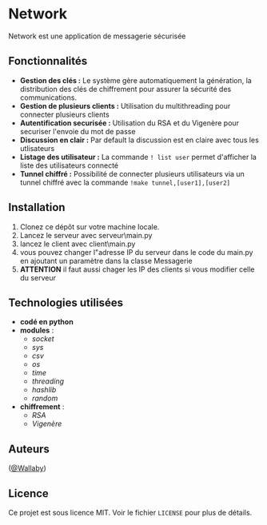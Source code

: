 # Network

Network est une application de messagerie sécurisée

## Fonctionnalités
- **Gestion des clés :** Le système gère automatiquement la génération, la distribution des clés de chiffrement pour assurer la sécurité des communications.
- **Gestion de plusieurs clients :** Utilisation du multithreading pour connecter plusieurs clients
- **Autentification securisée :** Utilisation du RSA et du Vigenère pour securiser l'envoie du mot de passe
- **Discussion en clair :** Par default la discussion est en claire avec tous les utlisateurs
- **Listage des utilisateur :** La commande `! list user` permet d'afficher la liste des utilisateurs connecté
- **Tunnel chiffré :** Possibilité de connecter plusieurs utilisateurs via un tunnel chiffré avec la commande `!make tunnel,[user1],[user2]`
## Installation

1. Clonez ce dépôt sur votre machine locale.
2. Lancez le serveur avec serveur\main.py
3. lancez le client avec client\main.py
4. vous pouvez changer l"adresse IP du serveur dans le code du main.py en ajoutant un paramètre dans la classe Messagerie
5. **ATTENTION** il faut aussi chager les IP des clients si vous modifier celle du serveur

## Technologies utilisées
- **codé en python**
- **modules** :
  - *socket*
  - *sys*
  - *csv*
  - *os*
  - *time*
  - *threading*
  - *hashlib*
  - *random*
- **chiffrement** :
  - *RSA*
  - *Vigenère*

## Auteurs
([@Wallaby](https://github.com/macalamel))

## Licence

Ce projet est sous licence MIT. Voir le fichier `LICENSE` pour plus de détails.
